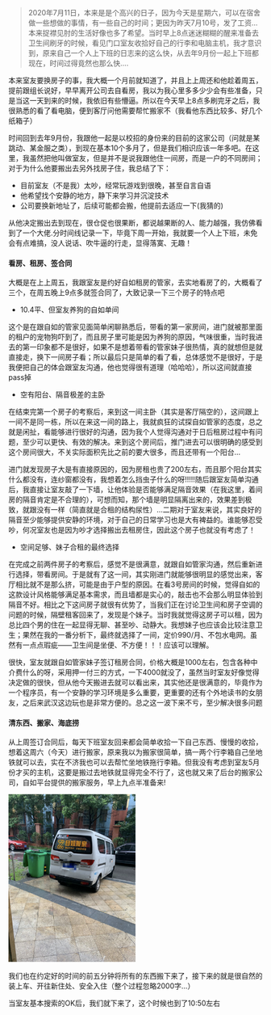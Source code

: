 > 2020年7月11日，本来是是个高兴的日子，因为今天是星期六，可以在宿舍做一些想做的事情，有一些自己的时间；更因为昨天7月10号，发了工资...本来捉襟见肘的生活好像也多了希望。当时早上8点迷迷糊糊的醒来准备去卫生间刷牙的时候，看见门口室友收拾好自己的行李和电脑主机，我才意识到，原来自己一个人上下班的日志来的这么快，从去年9月份一起上下班都现在，时间过得竟然也那么快....

​      本来室友要换房子的事，我大概一个月前就知道了，并且上上周还和他趁着周五，提前跟组长说好，早早离开公司去自看房，我以为我心里多多少少会有些准备，只是当这一天到来的时候，我依旧有些懵逼。所以在今天早上8点多刷完牙之后，我很熟悉的看了看电脑，便到客厅问他需要帮忙搬家不（我看他东西比较多、好几个纸箱子）

时间回到去年9月份，我跟他一起是以校招的身份来的目前的这家公司（问就是某跳动、某金服之类），到现在基本10个多月了，但是我们相识应该一年多吧。在这里，我虽然把他叫做室友，但是并不是说我跟他住一间房，而是一户的不同房间；对于为什么他要搬出去另外找房子住，我总结了下：

- 目前室友（不是我）太吵，经常玩游戏到很晚，甚至自言自语
- 他希望找个安静的地方，静下来学习并沉淀技术
- 公司要换新地址了，后续可能都会搬，他提前去适应一下(我猜的)

从他决定搬出去到现在，很仓促也很果断，都说越果断的人、能力越强，我仿佛看到了一个大佬.分时间线记录一下，毕竟下周一开始，我就要一个人上下班，未免会有点难搞，没人说话、吹牛逼的行走，显得落寞、无趣！

#### 看房、租房、签合同

​	大概是在上上周五，我跟室友是约好自如租房的管家，去实地看房了的，大概看了三个，在周五晚上9点多就签合同了，大致记录一下三个房子的特点吧

- 10.4平、但室友养狗的自如单间

这个是在跟自如的管家见面简单闲聊熟悉后，带看的第一家房间，进门就被那里面的租户的宠物狗吓到了，而且房子里可能是因为养狗的原因，气味很重，当时我进去的第一印象都不是很好，如果不是想着带看的管家妹子很热情，真的就想但是就直接走，换下一间房子看；所以最后只是简单的看了看，总体感觉不是很好，于是我便把自己的体会跟室友沟通，他也觉得很有道理（哈哈哈），所以这间就直接pass掉

- 空有阳台、隔音极差的主卧

​	在结束完第一个房子的考察后，来到这一间主卧（其实是客厅隔空的），这间跟上一间不是同一栋，所以在来这一间的路上，我就疯狂的试探自如管家的态度，总之就是闲扯，看能够进行很好的沟通，因为我个人觉得沟通对于日后租房过程中有问题，至少可以更快、有效的解决。来到这个房间后，推门进去可以很明确的感受到这个房间很大，不关实际面积先比之前的要大很多，而且还带有一个阳台...

进门就发现房子大是有直接原因的，因为房租也贵了200左右，而且那个阳台其实什么都没有，连纱窗都没有，我想着怎么挡虫子什么的呀!!!!!随后跟室友简单沟通后，我直接让室友敲了一下墙，让他体验是否能够满足隔音效果（在我这里，着间房的隔音肯定是不合理的），可想而知，那个墙是明显隔离出来的，效果差到极致，就跟没有一样（简直就是合租的结构尿性）...二期对于室友来说，其实良好的隔音至少能够提供安静的环境，对于自己的日常学习也是大有裨益的。谁能够忍受吵，何况室友也是因为吵才选择搬出去租房住，因此这个房子也就没有考虑了！

- 空间足够、妹子合租的最终选择

​	在完成之前两件房子的考察后，感觉不是很满意，就跟自如管家沟通，然后重新进行选择，带看房间。于是就有了这一间，其实刚进门就能够很明显的感觉出来，客厅相比就不是那么挤，可能是由于户型的原因。在看3号房间的时候，觉得自如的这款设计风格能够满足基本需求，而且墙都是实心的，敲击也不会那么明显体验到隔音不好。相比之下这间房子就很有优势了，当我们正在讨论卫生间和房子空调的问题的时候，隔壁租客回来了，发现是个妹子。当时我就觉得这房子可以租，因为总比四个男的住在一起显得无聊、甚至吵、动静大。我想妹子也应该会比较注意卫生；果然在我的一番分析下，最终就选择了一间，定价990/月、不包水电网。虽然有一点点瑕疵——卫生间是坐便、不方便！！！应该可以理解。

​	很快，室友就跟自如管家妹子签订租房合同，价格大概是1000左右，包含各种中介费什么的呀，采用押一付三的方式，一下4000就没了，虽然当时室友好像觉得决定做的很快，但从他今天搬进去就可以看出来，其实他还是很满意的，毕竟作为一个程序员，有一个安静的学习环境是多么重要，更重要的还有个外地读书的女朋友，之后来武汉这边玩也是非常方便的。总之这一波下来不亏，至少解决很多问题

#### 清东西、搬家、海底捞

从上周签订合同后，每天下班室友回来都会简单收拾一下自己东西、慢慢的收拾，想着这周六（今天）进行搬家，原来我以为搬家很简单，搞一两个行李箱自己坐地铁就可以去，实在不济我也可以去帮忙坐地铁拖行李箱。但我没有考虑到室友5月份才买的主机，这要是搬过去地铁就显得完全不行了，这也就又来了后台的搬家公司，自如平台提供的搬家服务，早上九点半准备来!

<img src="images/image-20200711225734478.png" width="50%">

我们也在约定好的时间的前五分钟将所有的东西搬下来了，接下来的就是很自然的装上车、开往新住处、安全入住（整个过程忽略2000字...）

当室友基本搜索的OK后，我们就下来了，这个时候也到了10:50左右

